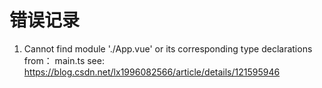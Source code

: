 # 错误记录

1. Cannot find module './App.vue' or its corresponding type declarations
from： main.ts
see: https://blog.csdn.net/lx1996082566/article/details/121595946